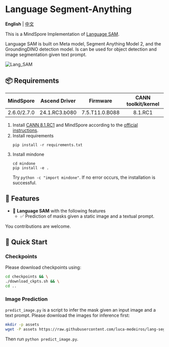 # Language Segment-Anything

**English** | [中文](README_CN.md)

This is a MindSpore Implementation of [Language SAM](https://github.com/luca-medeiros/lang-segment-anything).

Language SAM is built on Meta model, Segment Anything Model 2, and the GroundingDINO detection model. Is can be used for object detection and image segmentation given text prompt.

![Lang_SAM](https://github.com/luca-medeiros/lang-segment-anything/raw/main/assets/outputs/person.png)


## 📦 Requirements


<div align="center">

| MindSpore | Ascend Driver |  Firmware   | CANN toolkit/kernel |
|:---------:|:-------------:|:-----------:|:-------------------:|
| 2.6.0/2.7.0 | 24.1.RC3.b080  | 7.5.T11.0.B088 | 8.1.RC1 |

</div>

1. Install
   [CANN 8.1.RC1](https://www.hiascend.com/developer/download/community/result?module=cann&cann=8.1.RC1)
   and MindSpore according to the [official instructions](https://www.mindspore.cn/install).
2. Install requirements
    ```shell
    pip install -r requirements.txt
    ```
3. Install mindone
    ```
    cd mindone
    pip install -e .
    ```
    Try `python -c "import mindone"`. If no error occurs, the installation is successful.

## 🔆 Features

- 📍 **Language SAM** with the following features
    - ✅ Prediction of masks given a static image and a textual prompt.



You contributions are welcome.

## 🚀 Quick Start

### Checkpoints

Please download checkpoints using:
```bash
cd checkpoints && \
./download_ckpts.sh && \
cd ..
```

### Image Prediction

`predict_image.py` is a script to infer the mask given an input image and a text prompt. Please download the images for inference first:
```bash
mkdir -p assets
wget -P assets https://raw.githubusercontent.com/luca-medeiros/lang-segment-anything/refs/heads/main/assets/car.jpeg
```
Then run `python predict_image.py`.
